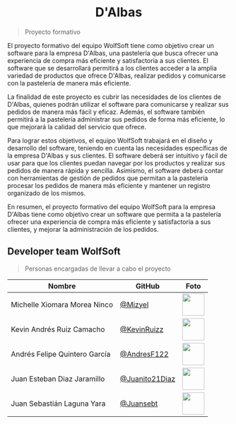<h1 align="center"> D'Albas </h1>

> Proyecto formativo

<p> El proyecto formativo del equipo WolfSoft tiene como objetivo crear un software para la empresa D'Albas, una pastelería que busca ofrecer una experiencia de compra más eficiente y satisfactoria a sus clientes. El software que se desarrollará permitirá a los clientes acceder a la amplia variedad de productos que ofrece D'Albas, realizar pedidos y comunicarse con la pastelería de manera más eficiente.

La finalidad de este proyecto es cubrir las necesidades de los clientes de D'Albas, quienes podrán utilizar el software para comunicarse y realizar sus pedidos de manera más fácil y eficaz. Además, el software también permitirá a la pastelería administrar sus pedidos de forma más eficiente, lo que mejorará la calidad del servicio que ofrece.

Para lograr estos objetivos, el equipo WolfSoft trabajará en el diseño y desarrollo del software, teniendo en cuenta las necesidades específicas de la empresa D'Albas y sus clientes. El software deberá ser intuitivo y fácil de usar para que los clientes puedan navegar por los productos y realizar sus pedidos de manera rápida y sencilla. Asimismo, el software deberá contar con herramientas de gestión de pedidos que permitan a la pastelería procesar los pedidos de manera más eficiente y mantener un registro organizado de los mismos.

En resumen, el proyecto formativo del equipo WolfSoft para la empresa D'Albas tiene como objetivo crear un software que permita a la pastelería ofrecer una experiencia de compra más eficiente y satisfactoria a sus clientes, y mejorar la administración de los pedidos. </p>

## Developer team WolfSoft

> Personas encargadas de llevar a cabo el proyecto

| Nombre | GitHub | Foto |
|--------|--------|------|
| Michelle Xiomara Morea Ninco | [@Mizyel](https://github.com/Mizyel) | <img src="https://github.com/Mizyel.png" width="50" height="50"> |
| Kevin Andrés Ruiz Camacho | [@KevinRuizz](https://github.com/KevinRuizz) | <img src="https://github.com/KevinRuizz.png" width="50" height="50"> |
| Andrés Felipe Quintero García | [@AndresF122](https://github.com/AndresF122) | <img src="https://github.com/AndresF122.png" width="50" height="50"> |
| Juan Esteban Diaz Jaramillo | [@Juanito21Diaz](https://github.com/Juanito21Diaz) | <img src="https://github.com/Juanito21Diaz.png" width="50" height="50"> |
| Juan Sebastián Laguna Yara | [@Juansebt](https://github.com/Juansebt) | <img src="https://github.com/Juansebt.png" width="50" height="50"> |


